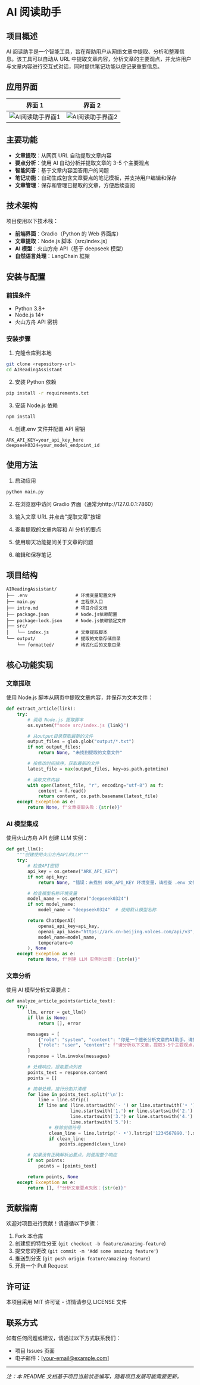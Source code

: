 # AI 阅读助手

## 项目概述

AI 阅读助手是一个智能工具，旨在帮助用户从网络文章中提取、分析和整理信息。该工具可以自动从 URL 中提取文章内容，分析文章的主要观点，并允许用户与文章内容进行交互式对话，同时提供笔记功能以便记录重要信息。

## 应用界面

| 界面 1                                                | 界面 2                                                |
| ----------------------------------------------------- | ----------------------------------------------------- |
| ![AI阅读助手界面1](./images/WX20250514-134220@2x.png) | ![AI阅读助手界面2](./images/WX20250722-120739@2x.png) |

## 主要功能

- **文章提取**：从网页 URL 自动提取文章内容
- **要点分析**：使用 AI 自动分析并提取文章的 3-5 个主要观点
- **智能问答**：基于文章内容回答用户的问题
- **笔记功能**：自动生成包含文章要点的笔记模板，并支持用户编辑和保存
- **文章管理**：保存和管理已提取的文章，方便后续查阅

## 技术架构

项目使用以下技术栈：

- **前端界面**：Gradio（Python 的 Web 界面库）
- **文章提取**：Node.js 脚本（src/index.js）
- **AI 模型**：火山方舟 API（基于 deepseek 模型）
- **自然语言处理**：LangChain 框架

## 安装与配置

### 前提条件

- Python 3.8+
- Node.js 14+
- 火山方舟 API 密钥

### 安装步骤

1. 克隆仓库到本地

```bash
git clone <repository-url>
cd AIReadingAssistant
```

2. 安装 Python 依赖

```bash
pip install -r requirements.txt
```

3. 安装 Node.js 依赖

```bash
npm install
```

4. 创建.env 文件并配置 API 密钥

```
ARK_API_KEY=your_api_key_here
deepseek0324=your_model_endpoint_id
```

## 使用方法

1. 启动应用

```bash
python main.py
```

2. 在浏览器中访问 Gradio 界面（通常为http://127.0.0.1:7860）

3. 输入文章 URL 并点击"提取文章"按钮

4. 查看提取的文章内容和 AI 分析的要点

5. 使用聊天功能提问关于文章的问题

6. 编辑和保存笔记

## 项目结构

```
AIReadingAssistant/
├── .env                  # 环境变量配置文件
├── main.py               # 主程序入口
├── intro.md              # 项目介绍文档
├── package.json          # Node.js依赖配置
├── package-lock.json     # Node.js依赖锁定文件
├── src/
│   └── index.js          # 文章提取脚本
└── output/               # 提取的文章存储目录
    └── formatted/        # 格式化后的文章目录
```

## 核心功能实现

### 文章提取

使用 Node.js 脚本从网页中提取文章内容，并保存为文本文件：

```python
def extract_article(link):
    try:
        # 调用 Node.js 提取脚本
        os.system(f"node src/index.js {link}")

        # 从output目录获取最新的文件
        output_files = glob.glob("output/*.txt")
        if not output_files:
            return None, "未找到提取的文章文件"

        # 按修改时间排序，获取最新的文件
        latest_file = max(output_files, key=os.path.getmtime)

        # 读取文件内容
        with open(latest_file, "r", encoding="utf-8") as f:
            content = f.read()
            return content, os.path.basename(latest_file)
    except Exception as e:
        return None, f"文章提取失败：{str(e)}"
```

### AI 模型集成

使用火山方舟 API 创建 LLM 实例：

```python
def get_llm():
    """创建使用火山方舟API的LLM"""
    try:
        # 检查API密钥
        api_key = os.getenv("ARK_API_KEY")
        if not api_key:
            return None, "错误：未找到 ARK_API_KEY 环境变量，请检查 .env 文件"

        # 检查模型名称环境变量
        model_name = os.getenv("deepseek0324")
        if not model_name:
            model_name = "deepseek0324"  # 使用默认模型名称

        return ChatOpenAI(
            openai_api_key=api_key,
            openai_api_base="https://ark.cn-beijing.volces.com/api/v3",
            model_name=model_name,
            temperature=0
        ), None
    except Exception as e:
        return None, f"创建 LLM 实例时出错：{str(e)}"
```

### 文章分析

使用 AI 模型分析文章要点：

```python
def analyze_article_points(article_text):
    try:
        llm, error = get_llm()
        if llm is None:
            return [], error

        messages = [
            {"role": "system", "content": "你是一个擅长分析文章的AI助手。请提取文章的3个主要观点，并以简洁的方式呈现。"},
            {"role": "user", "content": f"请分析以下文章，提取3-5个主要观点，每个观点用一句话概括：\n\n{article_text}"}
        ]
        response = llm.invoke(messages)

        # 处理响应，提取要点列表
        points_text = response.content
        points = []

        # 简单处理，按行分割并清理
        for line in points_text.split('\n'):
            line = line.strip()
            if line and (line.startswith('- ') or line.startswith('• ') or
                        line.startswith('1.') or line.startswith('2.') or
                        line.startswith('3.') or line.startswith('4.') or
                        line.startswith('5.')):
                # 移除前缀符号
                clean_line = line.lstrip('- •').lstrip('1234567890.').strip()
                if clean_line:
                    points.append(clean_line)

        # 如果没有正确解析出要点，则使用整个响应
        if not points:
            points = [points_text]

        return points, None
    except Exception as e:
        return [], f"分析文章要点失败：{str(e)}"
```

## 贡献指南

欢迎对项目进行贡献！请遵循以下步骤：

1. Fork 本仓库
2. 创建您的特性分支 (`git checkout -b feature/amazing-feature`)
3. 提交您的更改 (`git commit -m 'Add some amazing feature'`)
4. 推送到分支 (`git push origin feature/amazing-feature`)
5. 开启一个 Pull Request

## 许可证

本项目采用 MIT 许可证 - 详情请参见 LICENSE 文件

## 联系方式

如有任何问题或建议，请通过以下方式联系我们：

- 项目 Issues 页面
- 电子邮件：[your-email@example.com]

---

_注：本 README 文档基于项目当前状态编写，随着项目发展可能需要更新。_
